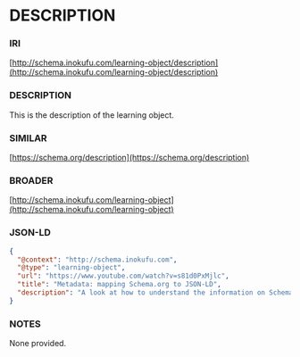 # DESCRIPTION

### IRI
[http://schema.inokufu.com/learning-object/description](http://schema.inokufu.com/learning-object/description)

### DESCRIPTION
This is the description of the learning object. 

### SIMILAR
[https://schema.org/description](https://schema.org/description)

### BROADER
[http://schema.inokufu.com/learning-object](http://schema.inokufu.com/learning-object)

### JSON-LD
```json
{
  "@context": "http://schema.inokufu.com",
  "@type": "learning-object",
  "url": "https://www.youtube.com/watch?v=s81d0PxMjlc",
  "title": "Metadata: mapping Schema.org to JSON-LD",
  "description": "A look at how to understand the information on Schema.org and map it to a JSON-LD metadata set."
}
```

### NOTES
None provided.
